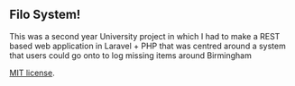 
## Filo System!
<p>This was a second year University project in which I had to make a REST based web application in Laravel + PHP that was centred around a system that users could go onto to log missing items around Birmingham</p>
<a href="https://taranbfilo.herokuapp.com/>Click to load the app</a>
         
         
         
         
         
         
         
         

The Laravel framework is open-sourced software licensed under the [MIT license](https://opensource.org/licenses/MIT).
